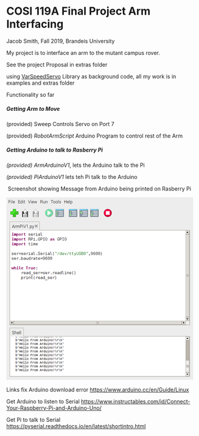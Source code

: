 COSI 119A Final Project Arm Interfacing
===============

Jacob Smith, Fall 2019, Brandeis University

My project is to interface an arm to the mutant campus rover.

See the project Proposal in extras folder

using [VarSpeedServo](https://github.com/netlabtoolkit/VarSpeedServo) Library as background code, all my work is in examples and extras folder

Functionality so far

##### Getting Arm to Move

(provided)  Sweep Controls Servo on Port 7

(provided) *RobotArmScript* Arduino Program to control rest of the Arm

##### Getting Arduino to talk to Rasberry Pi

*(provided)  ArmArduinoV1*, lets the Arduino talk to the Pi

*(provided)  PiArduinoV1* lets teh Pi talk to the Arduino

​					Screenshot showing Message from Arduino being printed on Rasberry Pi

![V1 Where Arduino can talk to Pi](extras/V1.png)



Links fix Arduino download error https://www.arduino.cc/en/Guide/Linux

Get Arduino to listen to Serial https://www.instructables.com/id/Connect-Your-Raspberry-Pi-and-Arduino-Uno/

Get Pi to talk to Serial https://pyserial.readthedocs.io/en/latest/shortintro.html


